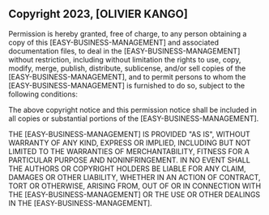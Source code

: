 ## Copyright 2023, [OLIVIER KANGO]

Permission is hereby granted, free of charge, to any person obtaining a copy of this [EASY-BUSINESS-MANAGEMENT] and associated documentation files, to deal in the [EASY-BUSINESS-MANAGEMENT] without restriction, including without limitation the rights to use, copy, modify, merge, publish, distribute, sublicense, and/or sell copies of the [EASY-BUSINESS-MANAGEMENT], and to permit persons to whom the [EASY-BUSINESS-MANAGEMENT] is furnished to do so, subject to the following conditions:

The above copyright notice and this permission notice shall be included in all copies or substantial portions of the [EASY-BUSINESS-MANAGEMENT].

THE [EASY-BUSINESS-MANAGEMENT] IS PROVIDED "AS IS", WITHOUT WARRANTY OF ANY KIND, EXPRESS OR IMPLIED, INCLUDING BUT NOT LIMITED TO THE WARRANTIES OF MERCHANTABILITY, FITNESS FOR A PARTICULAR PURPOSE AND NONINFRINGEMENT. IN NO EVENT SHALL THE AUTHORS OR COPYRIGHT HOLDERS BE LIABLE FOR ANY CLAIM, DAMAGES OR OTHER LIABILITY, WHETHER IN AN ACTION OF CONTRACT, TORT OR OTHERWISE, ARISING FROM, OUT OF OR IN CONNECTION WITH THE [EASY-BUSINESS-MANAGEMENT] OR THE USE OR OTHER DEALINGS IN THE [EASY-BUSINESS-MANAGEMENT].
